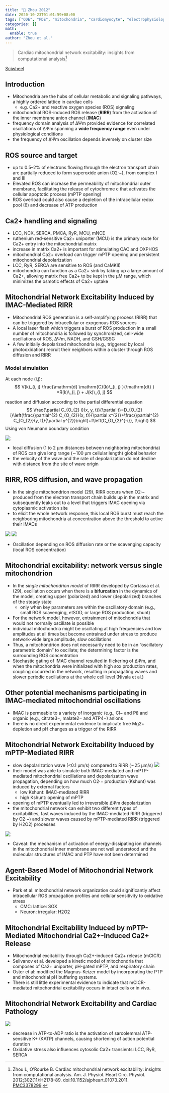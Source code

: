 ```yaml
---
title: "📒 Zhou 2012"
date: 2020-10-23T01:01:59+08:00
tags: ["ODE", "PDE", "mitochondria", "cardiomyocyte", "electrophysiology"]
categories: []
math:
  enable: true
author: "Zhou et al."
---
```


> Cardiac mitochondrial network excitability: insights from computational analysis[^Zhou2012]

[Sciwheel](https://sciwheel.com/work/#/items/616479)

<!--more-->

## Introduction
* Mitochondria are the hubs of cellular metabolic and signaling pathways, a highly ordered lattice in cardiac cells
    * e.g. Ca2+ and reactive oxygen species (ROS) signaling
* mitochondrial ROS-induced ROS release (**RIRR**) from the activation of the inner membrane anion channel (**IMAC**)
* frequency domain analysis of ΔΨm provided evidence for correlated oscillations of ΔΨm spanning a **wide frequency range** even under physiological conditions
* the frequency of ΔΨm oscillation depends inversely on cluster size

## ROS source and target
* up to 0.5–2% of electrons flowing through the electron transport chain are partially reduced to form superoxide anion (O2·−), from complex I and III
* Elevated ROS can increase the permeability of mitochondrial outer membrane, facilitating the release of cytochrome c that activates the cellular apoptotic process (mPTP opening)
* ROS overload could also cause a depletion of the intracellular redox pool (6) and decrease of ATP production

## Ca2+ handling and signaling
* LCC, NCX, SERCA, PMCA, RyR, MCU, mNCE
* ruthenium red-sensitive Ca2+ uniporter (MCU) is the primary route for Ca2+ entry into the mitochondrial matrix
* increase in matrix Ca2+ is important for stimulating CAC and OXPHOS
* mitochondrial Ca2+ overload can trigger mPTP opening and persistent mitochondrial depolarization
* LCC, RyR, SERCA are sensitive to ROS (and CaMKII)
* mitochondria can function as a Ca2+ sink by taking up a large amount of Ca2+, allowing matrix free Ca2+ to be kept in the μM range, which minimizes the osmotic effects of Ca2+ uptake

## Mitochondrial Network Excitability Induced by IMAC-Mediated RIRR
* Mitochondrial ROS generation is a self-amplifying process (RIRR) that can be triggered by intracellular or exogenous ROS sources
* A local laser flash which triggers a burst of ROS production in a small number of mitochondria is followed by synchronized, cell-wide oscillations of ROS, ΔΨm, NADH, and GSH/GSSG
* A few initially depolarized mitochondria (e.g., triggered by local photooxidation) recruit their neighbors within a cluster through ROS diffusion and RIRR
### Model simulation
At each node (i,j):
$$
V(k)_{i, j} \frac{\mathrm{d} \mathrm{C}(k)\_{i, j} }{\mathrm{dt} } =R(k)\_{i, j} + J(k)\_{i, j}
$$

reaction and diffusion according to the partial differential equation
$$
\frac{\partial C_{O_{2} i}(x, y, t)}{\partial t}=D_{O_{2} i}\left(\frac{\partial^{2} C_{O_{2}}(x, t)}{\partial x^{2}}+\frac{\partial^{2} C_{O_{2}}(y, t)}{\partial y^{2}}\right)+f\left(C_{O_{2}^{-i}}, t\right)
$$
Using von Neumann boundary condition

![](https://www.physiology.org/na101/home/literatum/publisher/physio/journals/content/ajpheart/2012/ajpheart.2012.302.issue-11/ajpheart.01073.2011/production/images/large/zh40101203930001.jpeg)
* local diffusion (1 to 2 μm distances between neighboring mitochondria) of ROS can give long range (∼100 μm cellular length) global behavior
* the velocity of the wave and the rate of depolarization do not decline with distance from the site of wave origin

## RIRR, ROS diffusion, and wave propagation
* In the single mitochondrion model (29), RIRR occurs when O2·− produced from the electron transport chain builds up in the matrix and subsequently leaks out to a level that triggers IMAC opening via cytoplasmic activation site
* to elicit the whole network response, this local ROS burst must reach the neighboring mitochondria at concentration above the threshold to active their IMACs

![](https://www.physiology.org/na101/home/literatum/publisher/physio/journals/content/ajpheart/2012/ajpheart.2012.302.issue-11/ajpheart.01073.2011/production/images/large/zh40101203930002.jpeg)
![](https://www.physiology.org/na101/home/literatum/publisher/physio/journals/content/ajpheart/2012/ajpheart.2012.302.issue-11/ajpheart.01073.2011/production/images/large/zh40101203930003.jpeg)
* Oscillation depending on ROS diffusion rate or the scavenging capacity (local ROS concentration)

## Mitochondrial excitability: network versus single mitochondrion
* In the *single mitochondrion model* of RIRR developed by Cortassa et al. (29), oscillation occurs when there is a **bifurcation** in the dynamics of the model, creating upper (polarized) and lower (depolarized) branches of the steady state
    * only when key parameters are within the oscillatory domain (e.g., small ROS scavenging, etSOD, or large ROS production, shunt)
* For the network model, however, entrainment of mitochondria that would not normally oscillate is possible
* individual mitochondria might be oscillating at high frequencies and low amplitudes at all times but become entrained under stress to produce network-wide large amplitude, slow oscillations
* Thus, a mitochondrion does not necessarily need to be in an “oscillatory parametric domain” to oscillate; the determining factor is the surrounding ROS concentration
* Stochastic gating of IMAC channel resulted in flickering of ΔΨm, and when the mitochondria were initialized with high sox production rates, coupling occurred in the network, resulting in propagating waves and slower periodic oscillations at the whole cell level (Nivala et al.)

## Other potential mechanisms participating in IMAC-mediated mitochondrial oscillations
* IMAC is permeable to a variety of inorganic (e.g., Cl− and Pi) and organic (e.g., citrate3−, malate2− and ATP4−) anions
* there is no direct experimental evidence to implicate free Mg2+ depletion and pH changes as a trigger of the RIRR

## Mitochondrial Network Excitability Induced by mPTP-Mediated RIRR
* slow depolarization wave (<0.1 μm/s) compared to RIRR (∼25 μm/s)
![](https://www.physiology.org/na101/home/literatum/publisher/physio/journals/content/ajpheart/2012/ajpheart.2012.302.issue-11/ajpheart.01073.2011/production/images/large/zh40101203930004.jpeg)
* their model was able to simulate both IMAC-mediated and mPTP-mediated mitochondrial oscillations and depolarization wave propagation, depending on how much O2·− production (Kshunt) was induced by external factors
    * low Kshunt: IMAC-mediated RIRR
    * high Kshunt: opening of mPTP
* opening of mPTP eventually led to irreversible ΔΨm depolarization
* the mitochondrial network can exhibit two different types of excitabilities, fast waves induced by the IMAC-mediated RIRR (triggered by O2·−) and slower waves caused by mPTP-mediated RIRR (triggered by H2O2) processes

![](https://www.physiology.org/na101/home/literatum/publisher/physio/journals/content/ajpheart/2012/ajpheart.2012.302.issue-11/ajpheart.01073.2011/production/images/large/zh40101203930005.jpeg)

* Caveat: the mechanism of activation of energy-dissipating ion channels in the mitochondrial inner membrane are not well understood and the molecular structures of IMAC and PTP have not been determined

## Agent-Based Model of Mitochondrial Network Excitability
* Park et al: mitochondrial network organization could significantly affect intracellular ROS propagation profiles and cellular sensitivity to oxidative stress
    * CMC: lattice: SOX
    * Neuron: irregular: H2O2

## Mitochondrial Excitability Induced by mPTP-Mediated Mitochondrial Ca2+-Induced Ca2+ Release
* Mitochondrial excitability through Ca2+-induced Ca2+ release (mCICR)
* Selivanov et al. developed a kinetic model of mitochondria that composes of Ca2+ uniporter, pH-gated mPTP, and respiratory chain
* Oster et al: modified the Magnus-Keizer model by incorporating the PTP and mitochondrial pH buffering systems.
* There is still little experimental evidence to indicate that mCICR-mediated mitochondrial excitability occurs in intact cells or in vivo.

## Mitochondrial Network Excitability and Cardiac Pathology
![](https://www.physiology.org/na101/home/literatum/publisher/physio/journals/content/ajpheart/2012/ajpheart.2012.302.issue-11/ajpheart.01073.2011/production/images/large/zh40101203930006.jpeg)
* decrease in ATP-to-ADP ratio is the activation of sarcolemmal ATP-sensitive K+ (KATP) channels, causing shortening of action potential duration
* Oxidative stress also influences cytosolic Ca2+ transients: LCC, RyR, SERCA

[^Zhou2012]: Zhou L, O’Rourke B. Cardiac mitochondrial network excitability: insights from computational analysis. Am. J. Physiol. Heart Circ. Physiol. 2012;302(11):H2178-89. doi:10.1152/ajpheart.01073.2011. [PMC3378299](http://www.ncbi.nlm.nih.gov/pmc/articles/PMC3378299).
